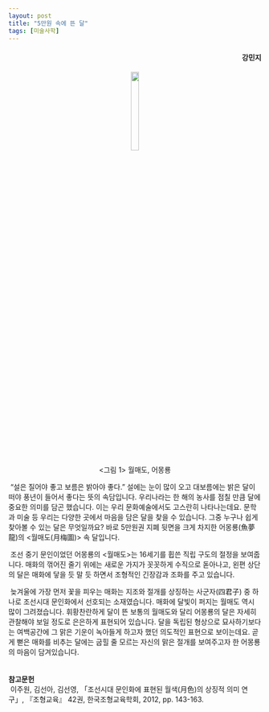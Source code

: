 ```yaml
---
layout: post
title: "5만원 속에 뜬 달"
tags: [미술사학]
---
```


<h4><div style="text-align:right"><b>강민지</b></div></h4>

<center><figure><img src="https://user-images.githubusercontent.com/64909586/155538232-472d3245-1aec-45f9-8db8-999111d86636.jpg?raw=true" width="20%" height="20%"><figcaption><그림 1> 월매도, 어몽룡</figcaption></figure></center>

&nbsp;“설은 질어야 좋고 보름은 밝아야 좋다.” 설에는 눈이 많이 오고 대보름에는 밝은 달이 떠야 풍년이 들어서 좋다는 뜻의 속담입니다. 우리나라는 한 해의 농사를 점칠 만큼 달에 중요한 의미를 담곤 했습니다. 이는 우리 문화예술에서도 고스란히 나타나는데요. 문학과 미술 등 우리는 다양한 곳에서 마음을 담은 달을 찾을 수 있습니다. 그중 누구나 쉽게 찾아볼 수 있는 달은 무엇일까요? 바로 5만원권 지폐 뒷면을 크게 차지한 어몽룡(魚夢龍)의 <월매도(月梅圖)> 속 달입니다.

&nbsp;조선 중기 문인이었던 어몽룡의 <월매도>는 16세기를 휩쓴 직립 구도의 절정을 보여줍니다. 매화의 꺾어진 줄기 위에는 새로운 가지가 꼿꼿하게 수직으로 돋아나고, 왼편 상단의 달은 매화에 닿을 듯 말 듯 하면서 조형적인 긴장감과 조화를 주고 있습니다. 

&nbsp;늦겨울에 가장 먼저 꽃을 피우는 매화는 지조와 절개를 상징하는 사군자(四君子) 중 하나로 조선시대 문인화에서 선호되는 소재였습니다. 매화에 달빛이 퍼지는 월매도 역시 많이 그려졌습니다. 휘황찬란하게 달이 뜬 보통의 월매도와 달리 어몽룡의 달은 자세히 관찰해야 보일 정도로 은은하게 표현되어 있습니다. 달을 독립된 형상으로 묘사하기보다는 여백공간에 그 맑은 기운이 녹아들게 하고자 했던 의도적인 표현으로 보이는데요. 곧게 뻗은 매화를 비추는 달에는 굽힐 줄 모르는 자신의 맑은 절개를 보여주고자 한 어몽룡의 마음이 담겨있습니다.
<br>
<br>
<br>
<b>참고문헌</b><br>
&nbsp;이주원, 김선아, 김선영, 「조선시대 문인화에 표현된 월색(月色)의 상징적 의미 연구」, 『조형교육』 42권, 한국조형교육학회, 2012, pp. 143-163.
